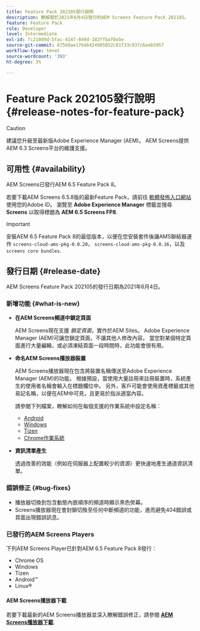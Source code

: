 ```yaml
---
title: Feature Pack 202105發行說明
description: 瞭解關於2021年6月4日發行的AEM Screens Feature Pack 202105。
feature: Feature Pack
role: Developer
level: Intermediate
exl-id: fc210d9d-5fac-4147-849d-182ffbaf0a5e
source-git-commit: 67560ae17646424985032c81f33c937c6eeb5957
workflow-type: tm+mt
source-wordcount: '393'
ht-degree: 3%

---
```


# Feature Pack 202105發行說明 {#release-notes-for-feature-pack}

>[!CAUTION]
>建議您升級至最新版Adobe Experience Manager (AEM)。 AEM Screens提供AEM 6.3 Screens平台的維護支援。

## 可用性 {#availability}

AEM Screens已發行AEM 6.5 Feature Pack 8。

若要下載AEM Screens 6.5.8版的最新Feature Pack，請前往 [軟體發佈入口網站](https://experience.adobe.com/#/downloads/content/software-distribution/en/aem.html) 使用您的Adobe ID。 瀏覽至 **Adobe Experience Manager** 標籤並搜尋 **Screens** 以取得標題為 **AEM 6.5 Screens FP8**.

>[!IMPORTANT]
>安裝AEM 6.5 Feature Pack 8的最低版本，以便在您安裝套件後讓AMS聯結器運作 `screens-cloud-ams-pkg-0.0.20`， `screens-cloud-ams-pkg-0.0.16`，以及 `screens core bundles`.

## 發行日期 {#release-date}

AEM Screens Feature Pack 202105的發行日期為2021年6月4日。

### 新增功能 {#what-is-new}

* **在AEM Screens頻道中鎖定頁面**

  AEM Screens現在支援 *鎖定頁面*，實作於AEM Sites。 Adobe Experience Manager (AEM)可讓您鎖定頁面，不讓其他人修改內容。 當您對某個特定頁面進行大量編輯，或必須凍結頁面一段時間時，此功能會很有用。

* **命名AEM Screens播放器裝置**

  AEM Screens播放器現在包含將裝置名稱傳送至Adobe Experience Manager (AEM)的功能。
根據預設，當使用大量註冊來註冊裝置時，系統產生的使用者名稱會輸入在標題欄位中。 另外，客戶可能會使用資產標籤或其他易記名稱，以便在AEM中可見，且更易於指派適當內容。

  請參閱下列檔案，瞭解如何在每個支援的作業系統中設定名稱：

   * [Android](/help/user-guide/implementing-android-player.md#name-android)
   * [Windows](/help/user-guide/implementing-windows-player.md#name-windows)
   * [Tizen](/help/user-guide/tizen-player.md#name-tizen)
   * [Chrome作業系統](/help/user-guide/implementing-chrome-os-player.md#name-chrome)

* **資訊清單產生**

  透過改善的效能（例如在伺服器上配置較少的資源）更快速地產生通道資訊清單。

### 錯誤修正 {#bug-fixes}

* 播放器切換到包含動態內嵌順序的頻道時顯示黑色熒幕。
* Screens播放器現在會封鎖切換至任何中斷頻道的功能，進而避免404錯誤或頁面出現錯誤訊息。

### 已發行的AEM Screens Players

下列AEM Screens Player已針對AEM 6.5 Feature Pack 8發行：

* Chrome OS
* Windows
* Tizen
* Android™
* Linux®

#### AEM Screens播放器下載

若要下載最新的AEM Screens播放器並深入瞭解錯誤修正，請參閱 **[AEM Screens播放器下載](https://download.macromedia.com/screens/index.html)**.
